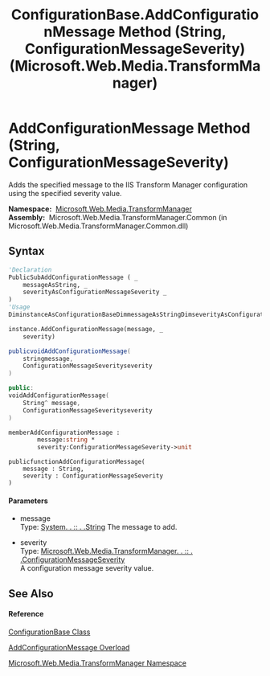 ﻿---
title: ConfigurationBase.AddConfigurationMessage Method (String, ConfigurationMessageSeverity) (Microsoft.Web.Media.TransformManager)
TOCTitle: AddConfigurationMessage Method (String, ConfigurationMessageSeverity)
ms:assetid: M:Microsoft.Web.Media.TransformManager.ConfigurationBase.AddConfigurationMessage(System.String,Microsoft.Web.Media.TransformManager.ConfigurationMessageSeverity)
ms:mtpsurl: https://msdn.microsoft.com/en-us/library/microsoft.web.media.transformmanager.configurationbase.addconfigurationmessage(v=VS.90)
ms:contentKeyID: 35520673
ms.date: 06/14/2012
mtps_version: v=VS.90
dev_langs:
- vb
- csharp
- c++
- fsharp
- jscript
api_location:
- Microsoft.Web.Media.TransformManager.Common.dll
api_name:
- Microsoft.Web.Media.TransformManager.ConfigurationBase.AddConfigurationMessage
api_type:
- Managed
topic_type:
- apiref
- kbSyntax
product_family_name: VS
ROBOTS: INDEX,FOLLOW
---

# AddConfigurationMessage Method (String, ConfigurationMessageSeverity)

Adds the specified message to the IIS Transform Manager configuration using the specified severity value.

**Namespace:**  [Microsoft.Web.Media.TransformManager](microsoft-web-media-transformmanager-namespace.md)  
**Assembly:**  Microsoft.Web.Media.TransformManager.Common (in Microsoft.Web.Media.TransformManager.Common.dll)

## Syntax

``` vb
'Declaration
PublicSubAddConfigurationMessage ( _
    messageAsString, _
    severityAsConfigurationMessageSeverity _
)
'Usage
DiminstanceAsConfigurationBaseDimmessageAsStringDimseverityAsConfigurationMessageSeverity

instance.AddConfigurationMessage(message, _
    severity)
```

``` csharp
publicvoidAddConfigurationMessage(
    stringmessage,
    ConfigurationMessageSeverityseverity
)
```

``` c++
public:
voidAddConfigurationMessage(
    String^ message, 
    ConfigurationMessageSeverityseverity
)
```

``` fsharp
memberAddConfigurationMessage : 
        message:string * 
        severity:ConfigurationMessageSeverity->unit
```

``` jscript
publicfunctionAddConfigurationMessage(
    message : String, 
    severity : ConfigurationMessageSeverity
)
```

#### Parameters

  - message  
    Type: [System. . :: . .String](https://msdn.microsoft.com/en-us/library/s1wwdcbf\(v=vs.90\))  
    The message to add.  

<!-- end list -->

  - severity  
    Type: [Microsoft.Web.Media.TransformManager. . :: . .ConfigurationMessageSeverity](configurationmessageseverity-enumeration-microsoft-web-media-transformmanager.md)  
    A configuration message severity value.  

## See Also

#### Reference

[ConfigurationBase Class](configurationbase-class-microsoft-web-media-transformmanager.md)

[AddConfigurationMessage Overload](configurationbase-addconfigurationmessage-method-microsoft-web-media-transformmanager.md)

[Microsoft.Web.Media.TransformManager Namespace](microsoft-web-media-transformmanager-namespace.md)

